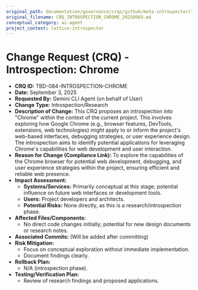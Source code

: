 ```yaml
---
original_path: documentation/governance/crqs/github/meta-introspector/lattice-introspector/docs/crq/CRQ_INTROSPECTION_CHROME_20250903.md
original_filename: CRQ_INTROSPECTION_CHROME_20250903.md
conceptual_category: ai-agent
project_context: lattice-introspector
---
```


# Change Request (CRQ) - Introspection: Chrome

*   **CRQ ID:** TBD-084-INTROSPECTION-CHROME
*   **Date:** September 3, 2025
*   **Requested By:** Gemini CLI Agent (on behalf of User)
*   **Change Type:** Introspection/Research
*   **Description of Change:**
    This CRQ proposes an introspection into "Chrome" within the context of the current project. This involves exploring how Google Chrome (e.g., browser features, DevTools, extensions, web technologies) might apply to or inform the project's web-based interfaces, debugging strategies, or user experience design. The introspection aims to identify potential applications for leveraging Chrome's capabilities for web development and user interaction.
*   **Reason for Change (Compliance Link):**
    To explore the capabilities of the Chrome browser for potential web development, debugging, and user experience strategies within the project, ensuring efficient and reliable web presence.
*   **Impact Assessment:**
    *   **Systems/Services:** Primarily conceptual at this stage; potential influence on future web interfaces or development tools.
    *   **Users:** Project developers and architects.
    *   **Potential Risks:** None directly, as this is a research/introspection phase.
*   **Affected Files/Components:**
    *   No direct code changes initially; potential for new design documents or research notes.
*   **Associated Commits:** (Will be added after committing)
*   **Risk Mitigation:**
    *   Focus on conceptual exploration without immediate implementation.
    *   Document findings clearly.
*   **Rollback Plan:**
    *   N/A (introspection phase).
*   **Testing/Verification Plan:**
    *   Review of research findings and proposed applications.
